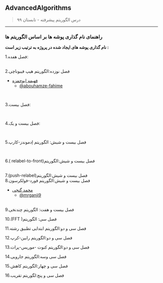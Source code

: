 ## AdvancedAlgorithms

> درس الگوریتم پیشرفته - تابستان ۹۹
---
### راهنمای نام گذاری پوشه ها بر اساس الگوریتم ها

**نام گذاری پوشه های ایجاد شده در پروژه به ترتیب زیر است :**


1.فصل هفده:

<br>
2.فصل نوزده:الگوریتم هیپ فیبوناچی

+ [فهیمه ابوحمزه](https://abouhamze-fahime.github.io/Abouhamze.Fahime/)  
  - [@abouhamze-fahime](https://github.com/abouhamze-fahime)

<br>

3.فصل بیست:


<br>

4.فصل بیست و یک:

<br>

5.فصل بیست و شیش: الگوریتم اِدموندز-کارپ


<br>

6.( relabel-to-front)فصل بیست و شیش:الگوریتم



<br>
7.(push-relabel)فصل بیست و شیش:الگوریتم


<br>
8.فصل بیست و شیش:الگوریتم فورد-فولکرسون

+ [محمد گنجی](https://mrganji9.github.io)  
  - [@mrganji9](https://github.com/mrganji9)


<br>
9.فصل بیست و هفت: الگوریتم چندنخی

10.(FFT )فصل سی: الگوریتم

11.فصل سی و دو:الگوریتم ابتدایی تطبیق رشته 

12.فصل سی و دو:الگوریتم رابین-کرپ

13.فصل سی و دو:الگوریتم کنوت -موریس-پرات

14.فصل سی وسه:الگوریتم جارویی

15.فصل سی و چهار:الگوریتم کاهش

16.فصل سی و پنج:لگوریتم تقریب

